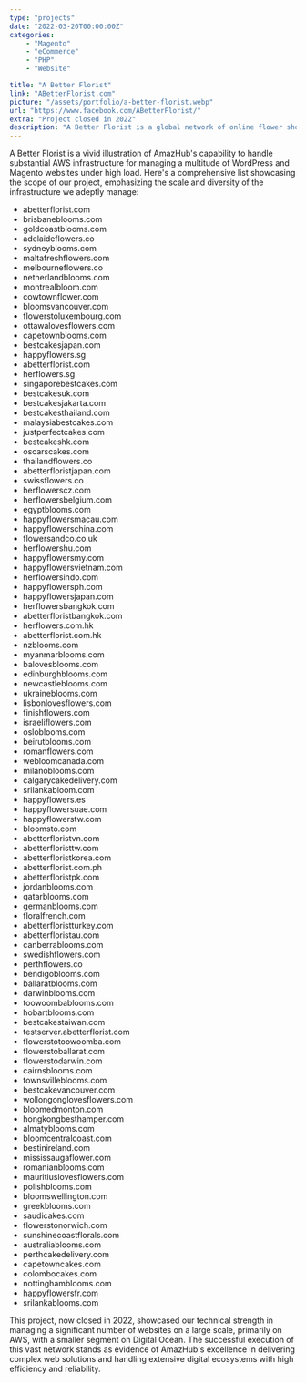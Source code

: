 ```yaml
---
type: "projects"
date: "2022-03-20T00:00:00Z"
categories: 
    - "Magento"
    - "eCommerce"
    - "PHP"
    - "Website"

title: "A Better Florist"
link: "ABetterFlorist.com"
picture: "/assets/portfolio/a-better-florist.webp"
url: "https://www.facebook.com/ABetterFlorist/"
extra: "Project closed in 2022"
description: "A Better Florist is a global network of online flower shops that offers a range of websites and a user-friendly experience for customers around the world."
---
```

A Better Florist is a vivid illustration of AmazHub's capability to handle substantial AWS infrastructure for managing a multitude of WordPress and Magento websites under high load. Here's a comprehensive list showcasing the scope of our project, emphasizing the scale and diversity of the infrastructure we adeptly manage:

- abetterflorist.com
- brisbaneblooms.com
- goldcoastblooms.com
- adelaideflowers.co
- sydneyblooms.com
- maltafreshflowers.com
- melbourneflowers.co
- netherlandblooms.com
- montrealbloom.com
- cowtownflower.com
- bloomsvancouver.com
- flowerstoluxembourg.com
- ottawalovesflowers.com
- capetownblooms.com
- bestcakesjapan.com
- happyflowers.sg
- abetterflorist.com
- herflowers.sg
- singaporebestcakes.com
- bestcakesuk.com
- bestcakesjakarta.com
- bestcakesthailand.com
- malaysiabestcakes.com
- justperfectcakes.com
- bestcakeshk.com
- oscarscakes.com
- thailandflowers.co
- abetterfloristjapan.com
- swissflowers.co
- herflowerscz.com
- herflowersbelgium.com
- egyptblooms.com
- happyflowersmacau.com
- happyflowerschina.com
- flowersandco.co.uk
- herflowershu.com
- happyflowersmy.com
- happyflowersvietnam.com
- herflowersindo.com
- happyflowersph.com
- happyflowersjapan.com
- herflowersbangkok.com
- abetterfloristbangkok.com
- herflowers.com.hk
- abetterflorist.com.hk
- nzblooms.com
- myanmarblooms.com
- balovesblooms.com
- edinburghblooms.com
- newcastleblooms.com
- ukraineblooms.com
- lisbonlovesflowers.com
- finishflowers.com
- israeliflowers.com
- osloblooms.com
- beirutblooms.com
- romanflowers.com
- webloomcanada.com
- milanoblooms.com
- calgarycakedelivery.com
- srilankabloom.com
- happyflowers.es
- happyflowersuae.com
- happyflowerstw.com
- bloomsto.com
- abetterfloristvn.com
- abetterfloristtw.com
- abetterfloristkorea.com
- abetterflorist.com.ph
- abetterfloristpk.com
- jordanblooms.com
- qatarblooms.com
- germanblooms.com
- floralfrench.com
- abetterfloristturkey.com
- abetterfloristau.com
- canberrablooms.com
- swedishflowers.com
- perthflowers.co
- bendigoblooms.com
- ballaratblooms.com
- darwinblooms.com
- toowoombablooms.com
- hobartblooms.com
- bestcakestaiwan.com
- testserver.abetterflorist.com
- flowerstotoowoomba.com
- flowerstoballarat.com
- flowerstodarwin.com
- cairnsblooms.com
- townsvilleblooms.com
- bestcakevancouver.com
- wollongonglovesflowers.com
- bloomedmonton.com
- hongkongbesthamper.com
- almatyblooms.com
- bloomcentralcoast.com
- bestinireland.com
- mississaugaflower.com
- romanianblooms.com
- mauritiuslovesflowers.com
- polishblooms.com
- bloomswellington.com
- greekblooms.com
- saudicakes.com
- flowerstonorwich.com
- sunshinecoastflorals.com
- australiablooms.com
- perthcakedelivery.com
- capetowncakes.com
- colombocakes.com
- nottinghamblooms.com
- happyflowersfr.com
- srilankablooms.com

This project, now closed in 2022, showcased our technical strength in managing a significant number of websites on a large scale, primarily on AWS, with a smaller segment on Digital Ocean. The successful execution of this vast network stands as evidence of AmazHub's excellence in delivering complex web solutions and handling extensive digital ecosystems with high efficiency and reliability.